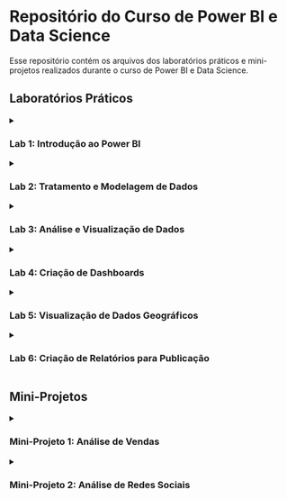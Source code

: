# Repositório do Curso de Power BI e Data Science

Esse repositório contém os arquivos dos laboratórios práticos e mini-projetos realizados durante o curso de Power BI e Data Science.

## Laboratórios Práticos

<details>
<summary><h3>Lab 1: Introdução ao Power BI</h3></summary>
Nesse laboratório prático, foi realizada uma introdução ao Power BI, aprendendo os conceitos básicos e os principais recursos da ferramenta.

<a href="https://github.com/Matheus-Estevao/PowerBi-Data-Science-Academy/tree/main/Cap02" target="_blank"><img src="./assets/Incone-diretorio-20.png" alt="Nome da Imagem"></a>

Habilidades Aprendidas
  
- Carregar a fonte de dados no Power BI;
- Utilizar cartões de métricas para exibir informações importantes;
- Criar gráficos de pizza para representar a distribuição de vendas por região;
- Criar gráficos de barras empilhadas e horizontais para visualizar as vendas por categoria e país;
- Utilizar um mapa mundial para exibir as vendas por país;
- Aplicar filtros e segmentações de dados para analisar as vendas de forma mais detalhada;
- Formatar o relatório, adicionando títulos, imagens e estilos para deixá-lo mais atrativo.


</details>

<details>
<summary><h3>Lab 2: Tratamento e Modelagem de Dados</h3></summary>

Nesse laboratório prático, foi abordado o tratamento e modelagem de dados no Power BI, com foco em boas práticas de preparação de dados para análises.
  
<a href="https://github.com/Matheus-Estevao/PowerBi-Data-Science-Academy/tree/main/Cap02" target="_blank"><img src="./assets/Incone-diretorio-20.png" alt="Nome da Imagem"></a>
  
Habilidades Aprendidas:
- Identificar e tratar dados faltantes;
- Utilizar ferramentas de transformação de dados;
- Utilizar técnicas de modelagem de dados.
  
</details>

<details>
<summary><h3>Lab 3: Análise e Visualização de Dados</h3></summary>

Nesse laboratório prático, foram aplicadas técnicas de análise e visualização de dados para responder questões específicas de negócios.
  
<a href="https://github.com/Matheus-Estevao/PowerBi-Data-Science-Academy/tree/main/Cap02" target="_blank"><img src="./assets/Incone-diretorio-20.png" alt="Nome da Imagem"></a>
  
Habilidades Aprendidas:
- Criar gráficos e visualizações avançadas;
- Realizar análises de tendência, correlação e regressão;
- Utilizar ferramentas de filtragem e slicer.

</details>
  
<details>
<summary><h3>Lab 4: Criação de Dashboards</h3></summary>

Nesse laboratório prático, foi criado um dashboard interativo e dinâmico para apresentação de análises e insights.
  
<a href="https://github.com/Matheus-Estevao/PowerBi-Data-Science-Academy/tree/main/Cap02" target="_blank"><img src="./assets/Incone-diretorio-20.png" alt="Nome da Imagem"></a>
  
Habilidades Aprendidas:
- Utilizar os principais recursos de design do Power BI;
- Criar um dashboard interativo;
- Configurar parâmetros e slicers para permitir interação.
  
</details>

<details>
<summary><h3>Lab 5: Visualização de Dados Geográficos</h3></summary>

Nesse laboratório prático, foi explorada a visualização de dados geográficos no Power BI, utilizando mapas interativos.
  
<a href="https://github.com/Matheus-Estevao/PowerBi-Data-Science-Academy/tree/main/Cap02" target="_blank"><img src="./assets/Incone-diretorio-20.png" alt="Nome da Imagem"></a>
  
Habilidades Aprendidas:
- Importar dados geográficos;
- Utilizar a visualização de mapas;
- Realizar análises espaciais.

 </details> 
  
<details>
<summary><h3>Lab 6: Criação de Relatórios para Publicação</h3></summary>

Nesse laboratório prático, foram abordados conceitos e práticas de criação de relatórios para publicação em plataformas web e dispositivos móveis.
  
<a href="https://github.com/Matheus-Estevao/PowerBi-Data-Science-Academy/tree/main/Cap02" target="_blank"><img src="./assets/Incone-diretorio-20.png" alt="Nome da Imagem"></a>
  
Habilidades Aprendidas:
- Utilizar os principais recursos de design para criação de relatórios;
- Configurar a otimização de visualizações para diferentes dispositivos;
- Publicar um relatório na web.

 </details>   
 
## Mini-Projetos

<details>
<summary><h3>Mini-Projeto 1: Análise de Vendas</h3></summary>

Nesse mini-projeto, foi realizado uma análise de vendas de uma loja de varejo, buscando identificar padrões e insights para otimização de estratégias de venda.
  
<a href="https://github.com/Matheus-Estevao/PowerBi-Data-Science-Academy/tree/main/Cap02" target="_blank"><img src="./assets/Incone-diretorio-20.png" alt="Nome da Imagem"></a>
  
Habilidades Aprendidas:
- Utilizar técnicas de tratamento de dados para preparação dos dados;
- Utilizar ferramentas de análise exploratória de dados;
- Criar visualizações avançadas para apresentação de resultados.
  
</details> 

<details>
<summary><h3>Mini-Projeto 2: Análise de Redes Sociais</h3></summary>

Nesse mini-projeto,
  
<a href="https://github.com/Matheus-Estevao/PowerBi-Data-Science-Academy/tree/main/Cap02" target="_blank"><img src="./assets/Incone-diretorio-20.png" alt="Nome da Imagem"></a>
  
</details> 
